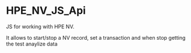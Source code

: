 # HPE_NV_JS_Api
JS for working with HPE NV.

It allows to start/stop a NV record, set a transaction
and when stop getting the test anaylize data
